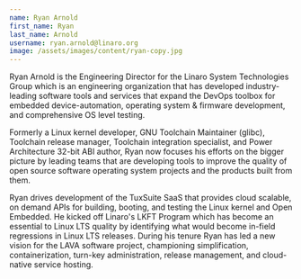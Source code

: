 ```yaml
---
name: Ryan Arnold
first_name: Ryan
last_name: Arnold
username: ryan.arnold@linaro.org
image: /assets/images/content/ryan-copy.jpg
---
```

Ryan Arnold is the Engineering Director for the Linaro System Technologies Group which is an engineering organization that has developed industry-leading software tools and services that expand the DevOps toolbox for embedded device-automation, operating system & firmware development, and comprehensive OS level testing.

Formerly a Linux kernel developer, GNU Toolchain Maintainer (glibc), Toolchain release manager, Toolchain integration specialist, and Power Architecture 32-bit ABI author, Ryan now focuses his efforts on the bigger picture by leading teams that are developing tools to improve the quality of open source software operating system projects and the products built from them.

Ryan drives development of the TuxSuite SaaS that provides cloud scalable, on demand APIs for building, booting, and testing the Linux kernel and Open Embedded. He kicked off Linaro's LKFT Program which has become an essential to Linux LTS quality by identifying what would become in-field regressions in Linux LTS releases. During his tenure Ryan has led a new vision for the LAVA software project, championing simplification, containerization, turn-key administration, release management, and cloud-native service hosting.  
